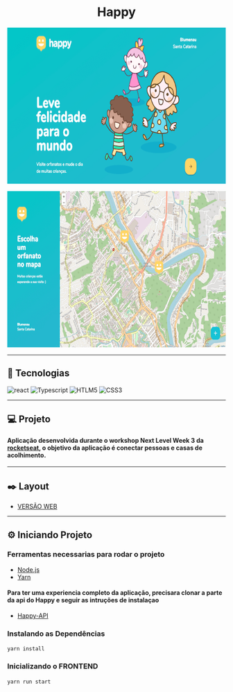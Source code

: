 <h1
  align="center"
>
  Happy
</h1>

<p align="center">
  <img width="700" height="360" src="https://raw.githubusercontent.com/douglaswmartins/Happy-Web/master/.github/landing.png?token=AK5ZX5OSWB3KNRBH6O46HOS7W3Y2K" alt="Landing page">
</p>

<p align="center">
  <img width="700" height="360" src="https://raw.githubusercontent.com/douglaswmartins/Happy-Web/master/.github/map.png?token=AK5ZX5O54SH42VVZ6HJMB327W3Y2M" alt="Map">
</p>

---

## :rocket: Tecnologias

![react](https://img.shields.io/badge/react%20-%2320232a.svg?&style=for-the-badge&logo=react&logoColor=%2361DAFB)
![Typescript](https://img.shields.io/badge/typescript%20-%23007ACC.svg?&style=for-the-badge&logo=typescript&logoColor=white)
![HTLM5](https://img.shields.io/badge/html5%20-%23E34F26.svg?&style=for-the-badge&logo=html5&logoColor=white)
![CSS3](https://img.shields.io/badge/css3%20-%231572B6.svg?&style=for-the-badge&logo=css3&logoColor=white)

---

## :computer: Projeto

#### Aplicação desenvolvida durante o workshop Next Level Week 3 da [rocketseat](https://rocketseat.com.br/), o objetivo da aplicação é conectar pessoas e casas de acolhimento.

---

## :black_nib: Layout

* [VERSÃO WEB](https://www.figma.com/file/mDEbnoojksG4w8sOxmudh3/Happy-Web)

---

## :gear: Iniciando Projeto

### Ferramentas necessarias para rodar o projeto

* [Node.js](https://nodejs.org/)
* [Yarn](https://classic.yarnpkg.com/)

#### Para ter uma experiencia completo da aplicação, precisara clonar a parte da api do Happy e seguir as intruções de instalaçao

* [Happy-API](https://github.com/douglaswmartins/Happy-Api)

### Instalando as Dependências

````
yarn install
````

### Inicializando o FRONTEND

````
yarn run start
````
